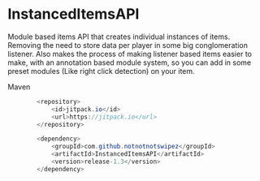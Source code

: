 # InstancedItemsAPI
Module based items API that creates individual instances of items. Removing the need to store data per player in some big conglomeration listener. Also makes the process of making listener
based items easier to make, with an annotation based module system, so you can add in some preset modules (Like right click detection) on your item.

Maven

```java
        <repository>
            <id>jitpack.io</id>
            <url>https://jitpack.io</url>
        </repository>
```

```java
        <dependency>
            <groupId>com.github.notnotnotswipez</groupId>
            <artifactId>InstancedItemsAPI</artifactId>
            <version>release-1.3</version>
        </dependency>
```
